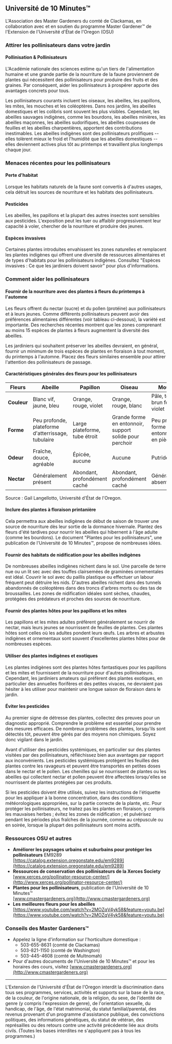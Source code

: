 ## Université de 10 Minutes™  
L'Association des Master Gardeners du comté de Clackamas, en collaboration avec et en soutien du programme Master Gardener™ de l'Extension de l'Université d'État de l'Oregon (OSU)  

### Attirer les pollinisateurs dans votre jardin  

#### Pollinisation & Pollinisateurs  
L'Académie nationale des sciences estime qu'un tiers de l'alimentation humaine et une grande partie de la nourriture de la faune proviennent de plantes qui nécessitent des pollinisateurs pour produire des fruits et des graines. Par conséquent, aider les pollinisateurs à prospérer apporte des avantages concrets pour tous.  

Les pollinisateurs courants incluent les oiseaux, les abeilles, les papillons, les mites, les mouches et les coléoptères. Dans nos jardins, les abeilles domestiques et les colibris sont souvent les plus visibles. Cependant, les abeilles sauvages indigènes, comme les bourdons, les abeilles minières, les abeilles maçonnes, les abeilles sudorifiques, les abeilles coupeuses de feuilles et les abeilles charpentières, apportent des contributions inestimables. Les abeilles indigènes sont des pollinisateurs prolifiques -- elles tolèrent mieux le froid et l'humidité que les abeilles domestiques -- elles deviennent actives plus tôt au printemps et travaillent plus longtemps chaque jour.  

### Menaces récentes pour les pollinisateurs  

#### Perte d'habitat  
Lorsque les habitats naturels de la faune sont convertis à d'autres usages, cela détruit les sources de nourriture et les habitats des pollinisateurs.  

#### Pesticides  
Les abeilles, les papillons et la plupart des autres insectes sont sensibles aux pesticides. L'exposition peut les tuer ou affaiblir progressivement leur capacité à voler, chercher de la nourriture et produire des jeunes.  

#### Espèces invasives  
Certaines plantes introduites envahissent les zones naturelles et remplacent les plantes indigènes qui offrent une diversité de ressources alimentaires et de types d'habitats pour les pollinisateurs indigènes. Consultez "Espèces invasives : Ce que les jardiniers doivent savoir" pour plus d'informations.  

### Comment aider les pollinisateurs  

#### Fournir de la nourriture avec des plantes à fleurs du printemps à l'automne  
Les fleurs offrent du nectar (sucre) et du pollen (protéine) aux pollinisateurs et à leurs jeunes. Comme différents pollinisateurs peuvent avoir des préférences alimentaires différentes (voir tableau ci-dessous), la variété est importante. Des recherches récentes montrent que les zones comprenant au moins 15 espèces de plantes à fleurs augmentent la diversité des abeilles.  

Les jardiniers qui souhaitent préserver les abeilles devraient, en général, fournir un minimum de trois espèces de plantes en floraison à tout moment, du printemps à l'automne. Placez des fleurs similaires ensemble pour attirer l'attention des pollinisateurs de passage.  

#### Caractéristiques générales des fleurs pour les pollinisateurs  
| Fleurs | Abeille | Papillon | Oiseau | Mouche |
|--------|--------|----------|--------|-------|
| **Couleur** | Blanc vif, jaune, bleu | Orange, rouge, violet | Orange, rouge, blanc | Pâle, terne à brun foncé, violet |
| **Forme** | Peu profonde, plateforme d'atterrissage, tubulaire | Large plateforme, tube étroit | Grande forme en entonnoir, support solide pour perchoir | Peu profonde, forme en entonnoir ou en piège |
| **Odeur** | Fraîche, douce, agréable | Épicée, aucune | Aucune | Putride |
| **Nectar** | Généralement présent | Abondant, profondément caché | Abondant, profondément caché | Généralement absent |

Source : Gail Langellotto, Université d'État de l'Oregon.  

#### Inclure des plantes à floraison printanière  
Cela permettra aux abeilles indigènes de début de saison de trouver une source de nourriture dès leur sortie de la dormance hivernale. Plantez des fleurs d'été tardives pour nourrir les abeilles qui hibernent à l'âge adulte (comme les bourdons). Le document "Plantes pour les pollinisateurs", une publication de l'Université de 10 Minutes™, propose de nombreuses idées.  

#### Fournir des habitats de nidification pour les abeilles indigènes  
De nombreuses abeilles indigènes nichent dans le sol. Une parcelle de terre nue ou un lit sec avec des touffes clairsemées de graminées ornementales est idéal. Couvrir le sol avec du paillis plastique ou effectuer un labour fréquent peut détruire les nids. D'autres abeilles nichent dans des tunnels abandonnés de coléoptères dans des troncs d'arbres morts ou des tas de broussailles. Les zones de nidification idéales sont sèches, chaudes, protégées des prédateurs et proches des sources de nourriture.  

#### Fournir des plantes hôtes pour les papillons et les mites  
Les papillons et les mites adultes préfèrent généralement se nourrir de nectar, mais leurs jeunes se nourrissent de feuilles de plantes. Ces plantes hôtes sont celles où les adultes pondent leurs œufs. Les arbres et arbustes indigènes et ornementaux sont souvent d'excellentes plantes hôtes pour de nombreuses espèces.  

#### Utiliser des plantes indigènes et exotiques  
Les plantes indigènes sont des plantes hôtes fantastiques pour les papillons et les mites et fournissent de la nourriture pour d'autres pollinisateurs. Cependant, les jardiniers amateurs qui préfèrent des plantes exotiques, en particulier des annuelles florifères et des petites vivaces, ne devraient pas hésiter à les utiliser pour maintenir une longue saison de floraison dans le jardin.  

#### Éviter les pesticides  
Au premier signe de détresse des plantes, collectez des preuves pour un diagnostic approprié. Comprendre le problème est essentiel pour prendre des mesures efficaces. De nombreux problèmes des plantes, lorsqu'ils sont détectés tôt, peuvent être gérés par des moyens non chimiques. Soyez donc vigilant dans le jardin.  

Avant d'utiliser des pesticides systémiques, en particulier sur des plantes visitées par des pollinisateurs, réfléchissez bien aux avantages par rapport aux inconvénients. Les pesticides systémiques protègent les feuilles des plantes contre les ravageurs et peuvent être transportés en petites doses dans le nectar et le pollen. Les chenilles qui se nourrissent de plantes ou les abeilles qui collectent nectar et pollen peuvent être affectées lorsqu'elles se nourrissent de plantes protégées par ces produits.  

Si les pesticides doivent être utilisés, suivez les instructions de l'étiquette pour les appliquer à la bonne concentration, dans des conditions météorologiques appropriées, sur la partie correcte de la plante, etc. Pour protéger les pollinisateurs, ne traitez pas les plantes en floraison, y compris les mauvaises herbes ; évitez les zones de nidification ; et pulvérisez pendant les périodes plus fraîches de la journée, comme au crépuscule ou en soirée, lorsque la plupart des pollinisateurs sont moins actifs.  

### Ressources OSU et autres  
- **Améliorer les paysages urbains et suburbains pour protéger les pollinisateurs** EM9289  
  [https://catalog.extension.oregonstate.edu/em9289](https://catalog.extension.oregonstate.edu/em9289)  
- **Ressources de conservation des pollinisateurs de la Xerces Society**  
  [www.xerces.org/pollinator-resource-center/](http://www.xerces.org/pollinator-resource-center/)  
- **Plantes pour les pollinisateurs**, publication de l'Université de 10 Minutes™  
  [www.cmastergardeners.org](http://www.cmastergardeners.org)  
- **Les meilleures fleurs pour les abeilles**  
  [https://www.youtube.com/watch?v=2MOZqV4yk58&feature=youtu.be](https://www.youtube.com/watch?v=2MOZqV4yk58&feature=youtu.be)  

### Conseils des Master Gardeners™  
- Appelez la ligne d'information sur l'horticulture domestique :  
  - 503-655-8631 (comté de Clackamas)  
  - 503-821-1150 (comté de Washington)  
  - 503-445-4608 (comté de Multnomah)  
- Pour d'autres documents de l'Université de 10 Minutes™ et pour les horaires des cours, visitez [www.cmastergardeners.org](http://www.cmastergardeners.org)  

---

L'Extension de l'Université d'État de l'Oregon interdit la discrimination dans tous ses programmes, services, activités et supports sur la base de la race, de la couleur, de l'origine nationale, de la religion, du sexe, de l'identité de genre (y compris l'expression de genre), de l'orientation sexuelle, du handicap, de l'âge, de l'état matrimonial, du statut familial/parental, des revenus provenant d'un programme d'assistance publique, des convictions politiques, des informations génétiques, du statut de vétéran, des représailles ou des retours contre une activité précédente liée aux droits civils. (Toutes les bases interdites ne s'appliquent pas à tous les programmes.)